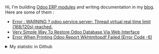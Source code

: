 Hi, I'm building [Odoo ERP modules](https://apps.odoo.com/apps/browse?repo_maintainer_id=276647) and writing documentation in my [blog](https://blog.altela.net). Here are some of them :
<!-- BLOG-POST-LIST:START -->
- [Error : WARNING ? odoo.service.server: Thread virtual real time limit &lpar;168/120s&rpar; reached.](https://blog.altela.net/2023/01/error-warning-odooserviceserver-thread.html)
- [Very Simple Way To Restore Odoo Database Via Web Interface](https://blog.altela.net/2023/01/very-simple-way-to-restore-odoo.html)
- [Error When Printing Odoo Report Wkhtmltopdf Failed &lpar;Error Code -6&rpar;](https://blog.altela.net/2023/01/error-when-printing-odoo-report.html)
<!-- BLOG-POST-LIST:END -->


<details>
    <summary>My statistic in Github</summary>
<div>

<img height="154" src="https://github-readme-stats.vercel.app/api?username=altela&count_private=true&theme=github_dark&hide_border=true&show_icons=true&include_all_commits=true&hide_rank=false&custom_title=Activity%20On%20GitHub" />
  
<img height="154" src="https://github-readme-stats.vercel.app/api/top-langs/?username=altela&layout=compact&theme=github_dark&&langs_count=10&hide_border=true&custom_title=Repository's%20Composition%20Languages" />
</div>
    
<!--START_SECTION:waka-->

```text
Python             14 hrs 25 mins  ██████████████▒░░░░░░░░░░   57.69 %
XML                4 hrs 48 mins   ████▓░░░░░░░░░░░░░░░░░░░░   19.21 %
SCSS               2 hrs 18 mins   ██▒░░░░░░░░░░░░░░░░░░░░░░   09.27 %
CSS                1 hr 15 mins    █▒░░░░░░░░░░░░░░░░░░░░░░░   05.05 %
HTML               47 mins         ▓░░░░░░░░░░░░░░░░░░░░░░░░   03.15 %
textmate           34 mins         ▓░░░░░░░░░░░░░░░░░░░░░░░░   02.28 %
```

<!--END_SECTION:waka-->

</details>

<!-- Waka documentation : https://medium.com/@JakenH/show-off-your-coding-stats-on-your-github-profile-using-wakatime-ce3ceb1063b5 -->
